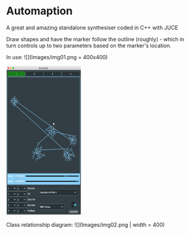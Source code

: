 # Automaption

A great and amazing standalone synthesiser coded in C++ with JUCE

Draw shapes and have the marker follow the outline (roughly) - which in turn controls up to two parameters based on the marker's location.


In use:
![](Images/img01.png = 400x400)

<img src="Images/img01.png" width="200" height="400" />

Class relationship diagram:
![](Images/img02.png | width = 400)
